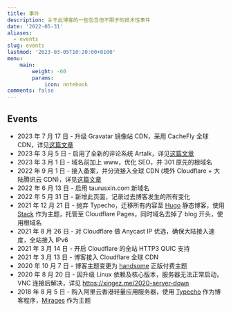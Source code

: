 ```yaml
---
title: 事件
description: 关于此博客的一些包含但不限于的技术性事件
date: '2022-05-31'
aliases:
  - events
slug: events
lastmod: '2023-03-05T10:20:00+0100'
menu:
    main: 
        weight: -60
        params:
            icon: notebook
comments: false
---
```


## Events

- 2023 年 7 月 17 日 - 升级 Gravatar 镜像站 CDN，采用 CacheFly 全球 CDN，详见[这篇文章](https://www.taurusxin.com/gravatar/)
- 2023 年 3 月 5 日 - 启用了全新的评论系统 Artalk，详见[这篇文章](https://www.taurusxin.com/artalk-comment/)
- 2023 年 3 月 1 日 - 域名前加上 www，优化 SEO，并 301 原先的根域名
- 2022 年 9 月 1 日 - 接入备案，并分流接入全球 CDN (境外 Cloudflare + 大陆腾讯云 CDN)，详见[这篇文章](https://www.taurusxin.com/global-cdn-beian/)
- 2022 年 6 月 13 日 - 启用 taurusxin.com 新域名
- 2022 年 5 月 31 日 - 新增此页面，记录过去博客发生的所有变化
- 2021 年 12 月 21 日 - 抛弃 Typecho，迁移所有内容至 [Hugo](https://gohugo.io/) 静态博客，使用 [Stack](https://github.com/CaiJimmy/hugo-theme-stack) 作为主题，托管至 Cloudflare Pages，同时域名去掉了 blog 开头，使用根域名
- 2021 年 8 月 26 日  - 对 Cloudflare 做 Anycast IP 优选，确保大陆接入速度，全站接入 IPv6
- 2021 年 3 月 14 日 - 开启 Cloudflare 的全站 HTTP3 QUIC 支持
- 2021 年 3 月 13 日 - 博客接入 Cloudflare 全球 CDN
- 2020 年 10 月 7 日 - 博客主题变更为 [handsome](https://www.ihewro.com/archives/489/) 正版付费主题
- 2020 年 8 月 20 日 - 因升级 Linux 依赖及核心版本，服务器无法正常启动，VNC 连接后解决，详见 <https://xingez.me/2020-server-down>
- 2018 年 8 月 5 日 - 购入阿里云香港轻量应用服务器，使用 [Typecho](https://typecho.org/) 作为博客程序，[Mirages](https://get233.com/archives/mirages-intro.html) 作为主题
